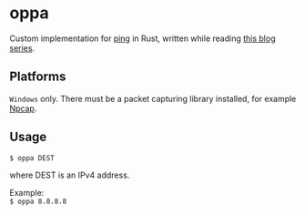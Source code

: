 # oppa
Custom implementation for [ping](https://en.wikipedia.org/wiki/Ping_(networking_utility)) in Rust, written while reading [this blog series](https://fasterthanli.me/series/making-our-own-ping).  

## Platforms 
`Windows` only. There must be a packet capturing library installed, for example [Npcap](https://npcap.com/).

## Usage
`$ oppa DEST`  

where DEST is an IPv4 address.

Example:   
`$ oppa 8.8.8.8`
